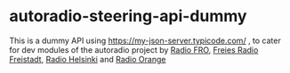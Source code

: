 # autoradio-steering-api-dummy
This is a dummy API using https://my-json-server.typicode.com/ , to cater for dev modules of the autoradio project by [Radio FRO](https://www.fro.at/), [Freies Radio Freistadt](https://www.frf.at/), [Radio Helsinki](https://helsinki.at) and [Radio Orange](https://o94.at/)
